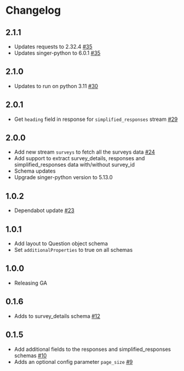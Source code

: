 # Changelog

## 2.1.1
  * Updates requests to 2.32.4 [#35](https://github.com/singer-io/tap-surveymonkey/pull/35)
  * Updates singer-python to 6.0.1 [#35](https://github.com/singer-io/tap-surveymonkey/pull/35)

## 2.1.0
  * Updates to run on python 3.11 [#30](https://github.com/singer-io/tap-surveymonkey/pull/30)

## 2.0.1
  * Get `heading` field in response for `simplified_responses` stream [#29](https://github.com/singer-io/tap-surveymonkey/pull/29)

## 2.0.0
  * Add new stream `surveys` to fetch all the surveys data [#24](https://github.com/singer-io/tap-surveymonkey/pull/24)
  * Add support to extract survey_details, responses and simplified_responses data with/without survey_id
  * Schema updates
  * Upgrade singer-python version to 5.13.0

## 1.0.2
  * Dependabot update [#23](https://github.com/singer-io/tap-surveymonkey/pull/23)

## 1.0.1
  * Add layout to Question object schema
  * Set `additionalProperties` to true on all schemas

## 1.0.0
  * Releasing GA

## 0.1.6
  * Adds to survey_details schema [#12](https://github.com/singer-io/tap-surveymonkey/pull/12)

## 0.1.5
  * Add additional fields to the responses and simplified_responses schemas [#10](https://github.com/singer-io/tap-surveymonkey/pull/10)
  * Adds an optional config parameter `page_size` [#9](https://github.com/singer-io/tap-surveymonkey/pull/9)
